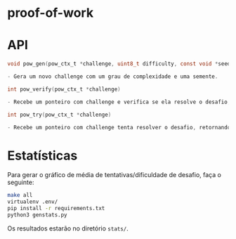 # proof-of-work

# API
```c
void pow_gen(pow_ctx_t *challenge, uint8_t difficulty, const void *seed, size_t inlen);

- Gera um novo challenge com um grau de complexidade e uma semente.
```
```c
int pow_verify(pow_ctx_t *challenge)

- Recebe um ponteiro com challenge e verifica se ela resolve o desafio, retornando 1 no caso de resolver ou 0 no caso de não resolver.
```
```c
int pow_try(pow_ctx_t *challenge)

- Recebe um ponteiro com challenge tenta resolver o desafio, retornando 1 no caso de resolver ou 0 no caso de não resolver.
```

# Estatísticas
Para gerar o gráfico de média de tentativas/dificuldade de desafio, faça o seguinte:

```bash
make all
virtualenv .env/
pip install -r requirements.txt
python3 genstats.py
```
Os resultados estarão no diretório `stats/`.

